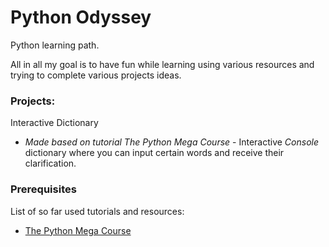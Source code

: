 # Python Odyssey

Python learning path.


All in all my goal is to have fun while learning using various resources and trying to complete various projects ideas.


### Projects:
Interactive Dictionary
* *Made based on tutorial The Python Mega Course* - Interactive *Console* dictionary where you can input certain words and receive their clarification.



### Prerequisites

List of so far used tutorials and resources:
* [The Python Mega Course](https://www.udemy.com/the-python-mega-course/)
